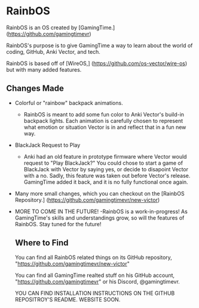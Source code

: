 # RainbOS

RainbOS is an OS created by [GamingTime.] (https://github.com/gamingtimevr)

RainbOS's purpose is to give GamingTime a way to learn about the world of coding, GitHub, Anki Vector, and tech.

RainbOS is based off of [WireOS,] (https://github.com/os-vector/wire-os) but with many added features.

## Changes Made

- Colorful or "rainbow" backpack animations.
  - RainbOS is meant to add some fun color to Anki Vector's build-in backpack lights. Each animation is carefully chosen to represent what emotion or situation Vector is in and reflect that in a fun new way.
- BlackJack Request to Play
  - Anki had an old feature in prototype firmware where Vector would request to "Play BlackJack?" You could chose to start a game of BlackJack with Vector by saying yes, or decide to disapoint Vector with a no. Sadly, this feature was taken out before Vector's release. GamingTime added it back, and it is no fully functional once again.
- Many more small changes, which you can checkout on the [RainbOS Repository.] (https://github.com/gamingtimevr/new-victor)
- MORE TO COME IN THE FUTURE!
  -RainbOS is a work-in-progress! As GamingTime's skills and understandings grow, so will the features of RainbOS. Stay tuned for the future!

  ## Where to Find

  You can find all RainbOS related things on its GitHub repository, "https://github.com/gamingtimevr/new-victor"

  You can find all GamingTime realted stuff on his GitHub account, "https://github.com/gamingtimevr" or his Discord, @gamingtimevr.

  YOU CAN FIND INSTALLATION INSTRUCTIONS ON THE GITHUB REPOSITROY'S README. WEBSITE SOON.
